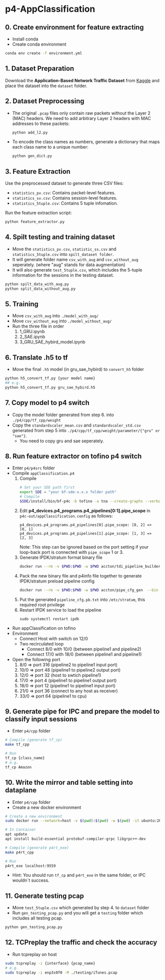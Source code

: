 # p4-AppClassification

## 0. Create environment for feature extracting
- Install conda
- Create conda environment
```bash
conda env create -f environment.yml
```
## 1. Dataset Preparation 
Download the **Application-Based Network Traffic Dataset** from [Kaggle](https://www.kaggle.com/datasets/applicationdataset/applicationbasednetworktrafficdataset) and place the dataset into the `dataset` folder.

## 2. Dataset Preprocessing
- The original `.pcap` files only contain raw packets without the Layer 2 (MAC) headers. We need to add arbitrary Layer 2 headers with MAC addresses to these packets:
    ```bash
    python add_l2.py
    ```

- To encode the class names as numbers, generate a dictionary that maps each class name to a unique number:
    ```bash
    python gen_dict.py
    ```

## 3. Feature Extraction
Use the preprocessed dataset to generate three CSV files: 
- `statistics_pv.csv`: Contains packet-level features.
- `statistics_sv.csv`: Contains session-level features.
- `statistics_5tuple.csv`: Contains 5 tuple infomation.

Run the feature extraction script:
```bash
python feature_extractor.py
```

## 4. Spilt testing and training dataset
- Move the `statistics_pv.csv`, `statistic_ss.csv` and `statistics_5tuple.csv` into `spilt_dataset folder`.
- It will generate folder name `csv_with_aug` and `csv_without_aug` seperately. (where "aug" stands for data augmentation)
- It will also generate `test_5tuple.csv`, which includes the 5-tuple information for the sessions in the testing dataset.
```bash
python spilt_data_with_aug.py
python split_data_without_aug.py
```

## 5. Training
- Move `csv_with_aug` into `./model_with_aug/`
- Move `csv_without_aug` into `./model_without_aug/`
- Run the three file in order
    1. 1_GRU.ipynb
    2. 2_SAE.ipynb
    3. 3_GRU_SAE_hybird_model.ipynb

## 6. Translate .h5 to tf
- Move the final `.h5` model (in gru_sae_hybird) to `convert_h5` folder
```bash
python h5_convert_tf.py {your model name}
## e.g.
python h5_convert_tf.py gru_sae_hybird.h5
```

## 7. Copy model to p4 switch
- Copy the model folder generated from step 6. into `./p4/cpp/tf_cpp/weight`
- Copy the `standardscaler_mean.csv` and `standardscaler_std.csv` generated from step 5 into `./p4/cpp/tf_cpp/weight/parameter/{"gru" or "sae"}`.
    - You need to copy gru and sae seperately. 

## 8. Run feature extractor on tofino p4 switch
- Enter `p4/p4src` folder
- Compile `appClassification.p4`
    1. Compile
        ```bash
        # Set your SDE path first
        export SDE = "your bf-sde-x.x.x folder path"
        # Compile
        $SDE/install/bin/bf-p4c -b tofino -a tna --create-graphs --verbose 2 appClassification.p4 -o p4c-out --bf-rt-schema p4c-out/bfrt.json --p4runtime-force-std-extern --p4runtime-files p4c-out/p4info.txt
        ```
    2. Edit **p4_devices.p4_programs.p4_pipelines[0:1].pipe_scope** in `p4c-out/appClassification.config` as follows:
       ```plaintext
       p4_devices.p4_programs.p4_pipelines[0].pipe_scope: [0, 2] => [0, 1]
       p4_devices.p4_programs.p4_pipelines[1].pipe_scope: [1, 3] => [2, 3]
       ```
       Note: This step can be ignored based on the port setting if your loop-back port is connected with `pipe_scope` 1 or 3.
    3. Generate IPDK/stratum format binary file
       ```bash
       docker run --rm -v $PWD:$PWD -w $PWD accton/tdi_pipeline_builder --p4c_conf_file=./p4c-out/appClassification.conf --bf_pipeline_config_binary_file=./appClassification.pb.bin
       ```
    4. Pack the new binary file and p4info file together to generate IPDK/stratum preload pipeline config
       ```bash
       docker run --rm -v $PWD:$PWD -w $PWD accton/pipe_cfg_gen  --bin appClassification.pb.bin --p4info p4c-out/p4info.txt
       ```
    5. Put the generated `pipeline_cfg.pb.txt` into `/etc/stratum`, this required root privilege
    6. Restart IPDK service to load the pipeline
       ```
       sudo systemctl restart ipdk
       ```
- Run appClassification on tofino
- Environment
    - Connect Host with switch on 12/0
    - Two recirculated loop
        - Connect 8/0 with 10/0 (between pipeline1 and pipeline2)
        - Connect 17/0 with 18/0 (between pipeline1 and pipeline1)
- Open the following port
    1. 8/0  => port 316 (pipeline2 to pipeline1 input port)
    2. 10/0 => port 48 (pipeline1 to pipeline2 output port)
    3. 12/0 => port 32 (host to swtich pipeline1)
    4. 17/0 => port 4 (pipeline1 to pipeline1 output port)
    5. 18/0 => port 12 (pipeline1 to pipeline1 input port)
    6. 21/0 => port 36 (connect to any host as receiver)
    7. 33/0 => port 64 (pipeline1 to cpu)


## 9. Generate pipe for IPC and prepare the model to classify input sessions
- Enter `p4/cpp` folder
```bash
# Compile (generate tf_cp)
make tf_cpp

# Run
tf_cp {class_name}
# e.g.
tf_cp Amazon
```

## 10. Write the mirror and table setting into dataplane
- Enter `p4/cpp` folder
- Create a new docker environment
```bash
# Create a new environment
sudo docker run --network=host -v $(pwd):$(pwd) -w $(pwd) -it ubuntu:20.04

# In Container
apt update
apt install build-essential protobuf-compiler-grpc libgrpc++-dev

# Compile (generate p4rt_exe)
make p4rt_cpp

# Run
p4rt_exe localhost:9559
```

* Hint: You should run `tf_cp` and `p4rt_exe` in the same folder, or IPC wouldn`t success.

## 11. Generate testing pcap
- Move `test_5tuple.csv` which generated by step 4. to `dataset` folder
- Run `gen_testing_pcap.py` and you will get a `testing` folder which includes all testing pcap.
```bash
python gen_testing_pcap.py
```
## 12. TCPreplay the traffic and check the accuracy
- Run tcpreplay on host
```bash
sudo tcpreplay -i {interface} {pcap_name}
# e.g.
sudo tcpreplay -i enp3s0f0 -M ./testing/iTunes.pcap
```
